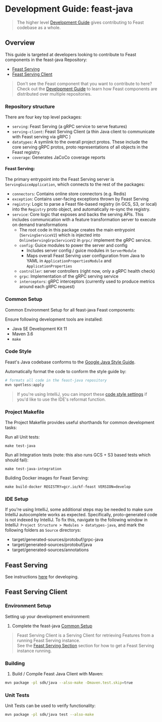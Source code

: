 # Development Guide: feast-java
> The higher level [Development Guide](https://docs.feast.dev/v/master/project/development-guide)
> gives contributing to Feast codebase as a whole.

## Overview
This guide is targeted at developers looking to contribute to Feast components in
the feast-java Repository:
- [Feast Serving](#feast-serving)
- [Feast Serving Client](#feast-serving-client)

> Don't see the Feast component that you want to contribute to here?  
> Check out the [Development Guide](https://docs.feast.dev/v/master/project/development-guide)
> to learn how Feast components are distributed over multiple repositories.

### Repository structure
There are four key top level packages:
- `serving`: Feast Serving (a gRPC service to serve features)
- `serving-client`: Feast Serving Client (a thin Java client to communicate with Feast serving via gRPC )
- `datatypes`: A symlink to the overall project protos. These include the core serving gRPC protos, proto representations of all objects in the Feast registry.
- `coverage`: Generates JaCoCo coverage reports

#### Feast Serving:
The primary entrypoint into the Feast Serving server is `ServingGuiceApplication`, which connects to the rest of the packages:
- `connectors`: Contains online store connectors (e.g. Redis)
- `exception`: Contains user-facing exceptions thrown by Feast Serving
- `registry`: Logic to parse a Feast file-based registry (in GCS, S3, or local) into the `Registry` proto object, and automatically re-sync the registry. 
- `service`: Core logic that exposes and backs the serving APIs. This includes communication with a feature transformation server to execute on demand transformations
  - The root code in this package creates the main entrypoint (`ServingServiceV2`) which is injected into `OnlineServingGrpcServiceV2` in `grpc/` implement the gRPC service.
  - `config`: Guice modules to power the server and config
    - Includes server config / guice modules in `ServerModule` 
    - Maps overall Feast Serving user configuration from Java to YAML in `ApplicationPropertiesModule` and `ApplicationProperties`
  - `controller`: server controllers (right now, only a gRPC health check)
  - `grpc`: Implementation of the gRPC serving service
  - `interceptors`: gRPC interceptors (currently used to produce metrics around each gRPC request)

### Common Setup
Common Environment Setup for all feast-java Feast components:

Ensure following development tools are installed:
- Java SE Development Kit 11
- Maven 3.6
- `make`

### Code Style
Feast's Java codebase conforms to the [Google Java Style Guide](https://google.github.io/styleguide/javaguide.html).

Automatically format the code to conform the style guide by:

```sh
# formats all code in the feast-java repository
mvn spotless:apply
```

> If you're using IntelliJ, you can import these [code style settings](https://github.com/google/styleguide/blob/gh-pages/intellij-java-google-style.xml)
> if you'd like to use the IDE's reformat function.

### Project Makefile
The Project Makefile provides useful shorthands for common development tasks:


Run all Unit tests:
```
make test-java
```

Run all Integration tests (note: this also runs GCS + S3 based tests which should fail):
```
make test-java-integration
```

Building Docker images for Feast Serving:
```
make build-docker REGISTRY=gcr.io/kf-feast VERSION=develop
```


### IDE Setup
If you're using IntelliJ, some additional steps may be needed to make sure IntelliJ autocomplete works as expected.
Specifically, proto-generated code is not indexed by IntelliJ. To fix this, navigate to the following window in IntelliJ:
`Project Structure > Modules > datatypes-java`, and mark the following folders as `Source` directorys:
- target/generated-sources/protobuf/grpc-java
- target/generated-sources/protobuf/java
- target/generated-sources/annotations

## Feast Serving
See instructions [here](serving/README.md) for developing.

## Feast Serving Client
### Environment Setup
Setting up your development environment:
1. Complete the feast-java [Common Setup](#common-setup)

> Feast Serving Client is a Serving Client for retrieving Features from a running Feast Serving instance.  
> See the [Feast Serving Section](#feast-serving) section for how to get a Feast Serving instance running.

### Building
1. Build / Compile Feast Java Client with Maven:

```sh
mvn package -pl sdk/java --also-make -Dmaven.test.skip=true
```

### Unit Tests
Unit Tests can be used to verify functionality:

```sh
mvn package -pl sdk/java test --also-make
```
